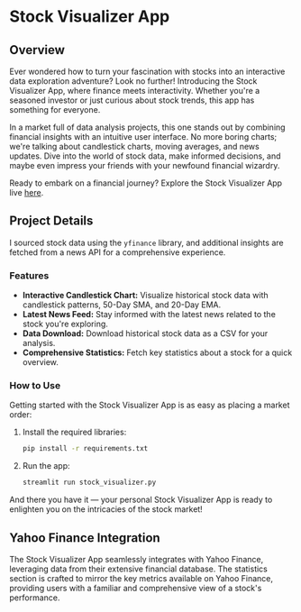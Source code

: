 # Stock Visualizer App

## Overview

Ever wondered how to turn your fascination with stocks into an interactive data exploration adventure? Look no further! Introducing the Stock Visualizer App, where finance meets interactivity. Whether you're a seasoned investor or just curious about stock trends, this app has something for everyone.

In a market full of data analysis projects, this one stands out by combining financial insights with an intuitive user interface. No more boring charts; we're talking about candlestick charts, moving averages, and news updates. Dive into the world of stock data, make informed decisions, and maybe even impress your friends with your newfound financial wizardry.

Ready to embark on a financial journey? Explore the Stock Visualizer App live [here](https://tamara-stock-visualizer.streamlit.app/).

## Project Details

I sourced stock data using the `yfinance` library, and additional insights are fetched from a news API for a comprehensive experience.

### Features

- **Interactive Candlestick Chart:** Visualize historical stock data with candlestick patterns, 50-Day SMA, and 20-Day EMA.
- **Latest News Feed:** Stay informed with the latest news related to the stock you're exploring.
- **Data Download:** Download historical stock data as a CSV for your analysis.
- **Comprehensive Statistics:** Fetch key statistics about a stock for a quick overview.

### How to Use

Getting started with the Stock Visualizer App is as easy as placing a market order:

1. Install the required libraries:

   ```bash
   pip install -r requirements.txt
   ```
   
2. Run the app:

   ```bash
   streamlit run stock_visualizer.py
   ```

And there you have it — your personal Stock Visualizer App is ready to enlighten you on the intricacies of the stock market!

## Yahoo Finance Integration
The Stock Visualizer App seamlessly integrates with Yahoo Finance, leveraging data from their extensive financial database. The statistics section is crafted to mirror the key metrics available on Yahoo Finance, providing users with a familiar and comprehensive view of a stock's performance.
